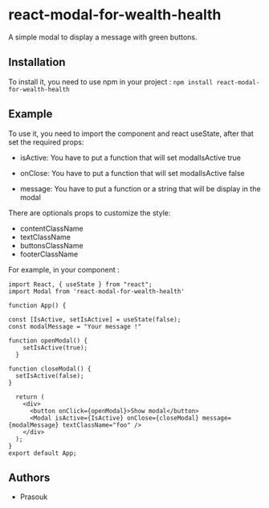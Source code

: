 # react-modal-for-wealth-health

A simple modal to display a message with green buttons.

## Installation

To install it, you need to use npm in your project :
`npm install react-modal-for-wealth-health`

## Example

To use it, you need to import the component and react useState, after that set the required props:

-   isActive:
    You have to put a function that will set modalIsActive true

-   onClose:
    You have to put a function that will set modalIsActive false

-   message:
    You have to put a function or a string that will be display in the modal

There are optionals props to customize the style:

-   contentClassName
-   textClassName
-   buttonsClassName
-   footerClassName

For example, in your component :

```
import React, { useState } from "react";
import Modal from 'react-modal-for-wealth-health'

function App() {

const [IsActive, setIsActive] = useState(false);
const modalMessage = "Your message !"

function openModal() {
    setIsActive(true);
  }

function closeModal() {
  setIsActive(false);
}

  return (
    <div>
      <button onClick={openModal}>Show modal</button>
      <Modal isActive={IsActive} onClose={closeModal} message={modalMessage} textClassName="foo" />
    </div>
  );
}
export default App;
```

## Authors

-   Prasouk

